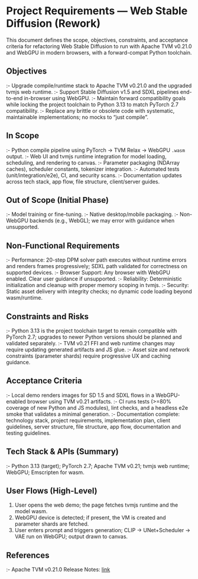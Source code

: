 # Project Requirements — Web Stable Diffusion (Rework)

This document defines the scope, objectives, constraints, and acceptance criteria for refactoring Web Stable Diffusion to run with Apache TVM v0.21.0 and WebGPU in modern browsers, with a forward-compat Python toolchain.

## Objectives
:- Upgrade compile/runtime stack to Apache TVM v0.21.0 and the upgraded tvmjs web runtime.
:- Support Stable Diffusion v1.5 and SDXL pipelines end-to-end in-browser using WebGPU.
:- Maintain forward compatibility goals while locking the project toolchain to Python 3.13 to match PyTorch 2.7 compatibility.
:- Replace any brittle or obsolete code with systematic, maintainable implementations; no mocks to “just compile”.

## In Scope
:- Python compile pipeline using PyTorch → TVM Relax → WebGPU `.wasm` output.
:- Web UI and tvmjs runtime integration for model loading, scheduling, and rendering to canvas.
:- Parameter packaging (NDArray caches), scheduler constants, tokenizer integration.
:- Automated tests (unit/integration/e2e), CI, and security scans.
:- Documentation updates across tech stack, app flow, file structure, client/server guides.

## Out of Scope (Initial Phase)
:- Model training or fine-tuning.
:- Native desktop/mobile packaging.
:- Non-WebGPU backends (e.g., WebGL); we may error with guidance when unsupported.

## Non-Functional Requirements
:- Performance: 20-step DPM solver path executes without runtime errors and renders frames progressively; SDXL path validated for correctness on supported devices.
:- Browser Support: Any browser with WebGPU enabled. Clear user guidance if unsupported.
:- Reliability: Deterministic initialization and cleanup with proper memory scoping in tvmjs.
:- Security: Static asset delivery with integrity checks; no dynamic code loading beyond wasm/runtime.

## Constraints and Risks
:- Python 3.13 is the project toolchain target to remain compatible with PyTorch 2.7; upgrades to newer Python versions should be planned and validated separately.
:- TVM v0.21 FFI and web runtime changes may require updating generated artifacts and JS glue.
:- Asset size and network constraints (parameter shards) require progressive UX and caching guidance.

## Acceptance Criteria
:- Local demo renders images for SD 1.5 and SDXL flows in a WebGPU-enabled browser using TVM v0.21 artifacts.
:- CI runs tests (>=80% coverage of new Python and JS modules), lint checks, and a headless e2e smoke that validates a minimal generation.
:- Documentation complete: technology stack, project requirements, implementation plan, client guidelines, server structure, file structure, app flow, documentation and testing guidelines.

## Tech Stack & APIs (Summary)
:- Python 3.13 (target); PyTorch 2.7; Apache TVM v0.21; tvmjs web runtime; WebGPU; Emscripten for wasm.

## User Flows (High-Level)
1. User opens the web demo; the page fetches tvmjs runtime and the model wasm.
2. WebGPU device is detected; if present, the VM is created and parameter shards are fetched.
3. User enters prompt and triggers generation; CLIP → UNet+Scheduler → VAE run on WebGPU; output drawn to canvas.

## References
:- Apache TVM v0.21.0 Release Notes: [link](https://github.com/apache/tvm/releases/tag/v0.21.0)
